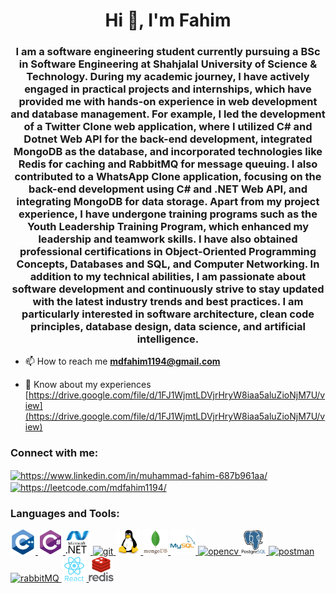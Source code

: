 <h1 align="center">Hi 👋, I'm Fahim</h1>
<h3 align="center">I am a software engineering student currently pursuing a BSc in Software Engineering at Shahjalal University of Science & Technology. During my academic journey, I have actively engaged in practical projects and internships, which have provided me with hands-on experience in web development and database management. For example, I led the development of a Twitter Clone web application, where I utilized C# and Dotnet Web API for the back-end development, integrated MongoDB as the database, and incorporated technologies like Redis for caching and RabbitMQ for message queuing. I also contributed to a WhatsApp Clone application, focusing on the back-end development using C# and .NET Web API, and integrating MongoDB for data storage. Apart from my project experience, I have undergone training programs such as the Youth Leadership Training Program, which enhanced my leadership and teamwork skills. I have also obtained professional certifications in Object-Oriented Programming Concepts, Databases and SQL, and Computer Networking. In addition to my technical abilities, I am passionate about software development and continuously strive to stay updated with the latest industry trends and best practices. I am particularly interested in software architecture, clean code principles, database design, data science, and artificial intelligence.</h3>

- 📫 How to reach me **mdfahim1194@gmail.com**

- 📄 Know about my experiences [https://drive.google.com/file/d/1FJ1WjmtLDVjrHryW8iaa5aluZioNjM7U/view](https://drive.google.com/file/d/1FJ1WjmtLDVjrHryW8iaa5aluZioNjM7U/view)

<h3 align="left">Connect with me:</h3>
<p align="left">
<a href="https://linkedin.com/in/https://www.linkedin.com/in/muhammad-fahim-687b961aa/" target="blank"><img align="center" src="https://raw.githubusercontent.com/rahuldkjain/github-profile-readme-generator/master/src/images/icons/Social/linked-in-alt.svg" alt="https://www.linkedin.com/in/muhammad-fahim-687b961aa/" height="30" width="40" /></a>
<a href="https://www.leetcode.com/https://leetcode.com/mdfahim1194/" target="blank"><img align="center" src="https://raw.githubusercontent.com/rahuldkjain/github-profile-readme-generator/master/src/images/icons/Social/leet-code.svg" alt="https://leetcode.com/mdfahim1194/" height="30" width="40" /></a>
</p>

<h3 align="left">Languages and Tools:</h3>
<p align="left"> <a href="https://www.w3schools.com/cpp/" target="_blank" rel="noreferrer"> <img src="https://raw.githubusercontent.com/devicons/devicon/master/icons/cplusplus/cplusplus-original.svg" alt="cplusplus" width="40" height="40"/> </a> <a href="https://www.w3schools.com/cs/" target="_blank" rel="noreferrer"> <img src="https://raw.githubusercontent.com/devicons/devicon/master/icons/csharp/csharp-original.svg" alt="csharp" width="40" height="40"/> </a> <a href="https://dotnet.microsoft.com/" target="_blank" rel="noreferrer"> <img src="https://raw.githubusercontent.com/devicons/devicon/master/icons/dot-net/dot-net-original-wordmark.svg" alt="dotnet" width="40" height="40"/> </a> <a href="https://git-scm.com/" target="_blank" rel="noreferrer"> <img src="https://www.vectorlogo.zone/logos/git-scm/git-scm-icon.svg" alt="git" width="40" height="40"/> </a> <a href="https://www.linux.org/" target="_blank" rel="noreferrer"> <img src="https://raw.githubusercontent.com/devicons/devicon/master/icons/linux/linux-original.svg" alt="linux" width="40" height="40"/> </a> <a href="https://www.mongodb.com/" target="_blank" rel="noreferrer"> <img src="https://raw.githubusercontent.com/devicons/devicon/master/icons/mongodb/mongodb-original-wordmark.svg" alt="mongodb" width="40" height="40"/> </a> <a href="https://www.mysql.com/" target="_blank" rel="noreferrer"> <img src="https://raw.githubusercontent.com/devicons/devicon/master/icons/mysql/mysql-original-wordmark.svg" alt="mysql" width="40" height="40"/> </a> <a href="https://opencv.org/" target="_blank" rel="noreferrer"> <img src="https://www.vectorlogo.zone/logos/opencv/opencv-icon.svg" alt="opencv" width="40" height="40"/> </a> <a href="https://www.postgresql.org" target="_blank" rel="noreferrer"> <img src="https://raw.githubusercontent.com/devicons/devicon/master/icons/postgresql/postgresql-original-wordmark.svg" alt="postgresql" width="40" height="40"/> </a> <a href="https://postman.com" target="_blank" rel="noreferrer"> <img src="https://www.vectorlogo.zone/logos/getpostman/getpostman-icon.svg" alt="postman" width="40" height="40"/> </a> <a href="https://www.rabbitmq.com" target="_blank" rel="noreferrer"> <img src="https://www.vectorlogo.zone/logos/rabbitmq/rabbitmq-icon.svg" alt="rabbitMQ" width="40" height="40"/> </a> <a href="https://reactjs.org/" target="_blank" rel="noreferrer"> <img src="https://raw.githubusercontent.com/devicons/devicon/master/icons/react/react-original-wordmark.svg" alt="react" width="40" height="40"/> </a> <a href="https://redis.io" target="_blank" rel="noreferrer"> <img src="https://raw.githubusercontent.com/devicons/devicon/master/icons/redis/redis-original-wordmark.svg" alt="redis" width="40" height="40"/> </a> </p>
